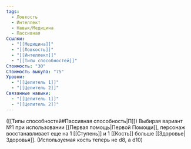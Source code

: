 ```yaml
---
tags:
  - Ловкость
  - Интеллект
  - Навык/Медицина
  - Пассивная
Ссылки:
  - "[[Медицина]]"
  - "[[Ловкость]]"
  - "[[Интеллект]]"
  - "[[Типы способностей]]"
Стоимость: "30"
Стоимость выкупа: "75"
Уровни:
  - "[[Целитель 1]]"
  - "[[Целитель 2]]"
Связанные навыки:
  - "[[Целитель 1]]"
  - "[[Целитель 2]]"
---
```

([[Типы способностей#Пассивная способность|П]]) Выбирая вариант №1 при использовании [[Первая помощь|Первой Помощи]], персонаж восстанавливает еще на 1 [[Ступень]] и 1 [[Кость]] больше [[Здоровье|Здоровья]].
(Используемая кость теперь не d8, а d10)